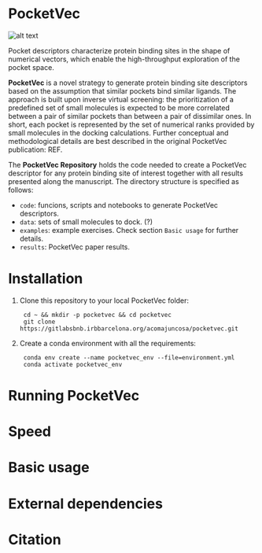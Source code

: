 # PocketVec

![alt text](http://gitlabsbnb.irbbarcelona.org/acomajuncosa/pocketvec/master/data/png_images/PocketVec.png "Molecule Signaturization")

Pocket descriptors characterize protein binding sites in the shape of numerical vectors, which enable the high-throughput exploration of the pocket space.

**PocketVec** is a novel strategy to generate protein binding site descriptors based on the assumption that similar pockets bind similar ligands. The approach is built upon inverse virtual screening: the prioritization of a predefined set of small molecules is expected to be more correlated between a pair of similar pockets than between a pair of dissimilar ones. In short, each pocket is represented by the set of numerical ranks provided by small molecules in the docking calculations. Further conceptual and methodological details are best described in the original PocketVec publication: REF. 


The **PocketVec Repository** holds the code needed to create a PocketVec descriptor for any protein binding site of interest together with all results presented along the manuscript. The directory structure is specified as follows:

* `code`: funcions, scripts and notebooks to generate PocketVec descriptors. 
* `data`: sets of small molecules to dock. (?)
* `examples`: example exercises. Check section `Basic usage` for further details. 
* `results`: PocketVec paper results.



# Installation

1. Clone this repository to your local PocketVec folder:
        
        cd ~ && mkdir -p pocketvec && cd pocketvec
        git clone https://gitlabsbnb.irbbarcelona.org/acomajuncosa/pocketvec.git

2. Create a conda environment with all the requirements:

        conda env create --name pocketvec_env --file=environment.yml
        conda activate pocketvec_env


# Running PocketVec



# Speed



# Basic usage



# External dependencies


# Citation